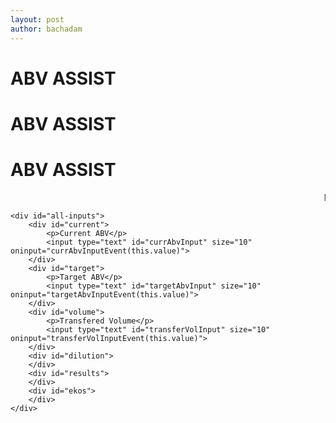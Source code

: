 ```yaml
---
layout: post
author: bachadam
---
```


<link rel="preconnect" href="https://fonts.gstatic.com">
<link href="https://fonts.googleapis.com/css2?family=Russo+One&display=swap" rel="stylesheet">
<link rel="preconnect" href="https://fonts.gstatic.com">
<link href="https://fonts.googleapis.com/css2?family=Satisfy&display=swap" rel="stylesheet">

 <link src="{{ base.url | prepend: site.url }}/assets/css/abvStyle.css">
 <script src="../../p5.js"></script>
  <!-- <script src="../../addons/p5.sound.min.js"></script> -->

<body>
    <div id="wrap">
    <div id="title">
        <h1 id="titleText-0"> ABV ASSIST </h1>
        <div id="title-stack1">
            <h1 id="titleText-1"> ABV ASSIST </h1>
        </div>
        <div id="title-stack1">
            <h1 id="titleText-2"> ABV ASSIST </h1>
        </div>
        <!-- <h1 id="title-text1"> ABV ASSIST </h1>
        <h1 id="title-text2"> ABV ASSIST </h1> -->
        <marquee>Now you don't have to remember the Maths! </marquee>
    </div>

    <div id="all-inputs">
        <div id="current">
            <p>Current ABV</p>
            <input type="text" id="currAbvInput" size="10" oninput="currAbvInputEvent(this.value)">
        </div>
        <div id="target">
            <p>Target ABV</p>
            <input type="text" id="targetAbvInput" size="10" oninput="targetAbvInputEvent(this.value)">
        </div>
        <div id="volume">
            <p>Transfered Volume</p>
            <input type="text" id="transferVolInput" size="10" oninput="transferVolInputEvent(this.value)">
        </div>
        <div id="dilution">
        </div>
        <div id="results">
        </div>
        <div id="ekos">
        </div>
    </div>
</div>
</body>
<script src="{{ base.url | prepend: site.url }}/assets/js/20210222_abvAssist.js"></script>
